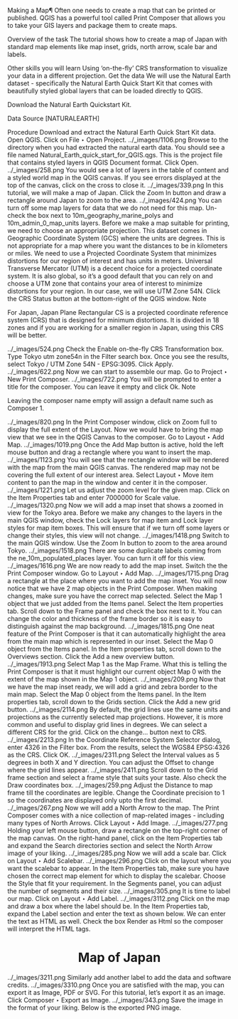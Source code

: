 Making a Map¶
Often one needs to create a map that can be printed or published. QGIS has a powerful tool called Print Composer that allows you to take your GIS layers and package them to create maps.

Overview of the task
The tutorial shows how to create a map of Japan with standard map elements like map inset, grids, north arrow, scale bar and labels.

Other skills you will learn
Using ‘on-the-fly’ CRS transformation to visualize your data in a different projection.
Get the data
We will use the Natural Earth dataset - specifically the Natural Earth Quick Start Kit that comes with beautifully styled global layers that can be loaded directly to QGIS.

Download the Natural Earth Quickstart Kit.

Data Source [NATURALEARTH]

Procedure
Download and extract the Natural Earth Quick Start Kit data. Open QGIS. Click on File ‣ Open Project.
../_images/1106.png
Browse to the directory when you had extracted the natural earth data. You should see a file named Natural_Earth_quick_start_for_QGIS.qgs. This is the project file that contains styled layers in QGIS Document format. Click Open.
../_images/258.png
You would see a lot of layers in the table of content and a styled world map in the QGIS canvas. If you see errors displayed at the top of the canvas, click on the cross to close it.
../_images/339.png
In this tutorial, we will make a map of Japan. Click the Zoom In button and draw a rectangle around Japan to zoom to the area.
../_images/424.png
You can turn off some map layers for data that we do not need for this map. Un-check the box next to 10m_geography_marine_polys and 10m_admin_0_map_units layers. Before we make a map suitable for printing, we need to choose an appropriate projection. This dataset comes in Geographic Coordinate System (GCS) where the units are degrees. This is not appropriate for a map where you want the distances to be in kilometers or miles. We need to use a Projected Coordinate System that minimizes distortions for our region of interest and has units in meters. Universal Transverse Mercator (UTM) is a decent choice for a projected coordinate system. It is also global, so it’s a good default that you can rely on and choose a UTM zone that contains your area of interest to minimize distortions for your region. In our case, we will use UTM Zone 54N. Click the CRS Status button at the bottom-right of the QGIS window.
Note

For Japan, Japan Plane Rectangular CS is a projected coordinate reference system (CRS) that is designed for minimum distortions. It is divided in 18 zones and if you are working for a smaller region in Japan, using this CRS will be better.

../_images/524.png
Check the Enable on-the-fly CRS Transformation box. Type Tokyo utm zone54n in the Filter search box. Once you see the results, select Tokyo / UTM Zone 54N - EPSG:3095. Click Apply.
../_images/622.png
Now we can start to assemble our map. Go to Project ‣ New Print Composer.
../_images/722.png
You will be prompted to enter a title for the composer. You can leave it empty and click Ok.
Note

Leaving the composer name empty will assign a default name such as Composer 1.

../_images/820.png
In the Print Composer window, click on Zoom full to display the full extent of the Layout. Now we would have to bring the map view that we see in the QGIS Canvas to the composer. Go to Layout ‣ Add Map.
../_images/1019.png
Once the Add Map button is active, hold the left mouse button and drag a rectangle where you want to insert the map.
../_images/1123.png
You will see that the rectangle window will be rendered with the map from the main QGIS canvas. The rendered map may not be covering the full extent of our interest area. Select Layout ‣ Move item content to pan the map in the window and center it in the composer.
../_images/1221.png
Let us adjust the zoom level for the given map. Click on the Item Properties tab and enter 7000000 for Scale value.
../_images/1320.png
Now we will add a map inset that shows a zoomed in view for the Tokyo area. Before we make any changes to the layers in the main QGIS window, check the Lock layers for map item and Lock layer styles for map item boxes. This will ensure that if we turn off some layers or change their styles, this view will not change.
../_images/1418.png
Switch to the main QGIS window. Use the Zoom In button to zoom to the area around Tokyo.
../_images/1518.png
There are some duplicate labels coming from the ne_10m_populated_places layer. You can turn it off for this view.
../_images/1616.png
We are now ready to add the map inset. Switch the the Print Composer window. Go to Layout ‣ Add Map.
../_images/1715.png
Drag a rectangle at the place where you want to add the map inset. You will now notice that we have 2 map objects in the Print Composer. When making changes, make sure you have the correct map selected. Select the Map 1 object that we just added from the Items panel. Select the Item properties tab. Scroll down to the Frame panel and check the box next to it. You can change the color and thickness of the frame border so it is easy to distinguish against the map background.
../_images/1815.png
One neat feature of the Print Composer is that it can automatically highlight the area from the main map which is represented in our inset. Select the Map 0 object from the Items panel. In the Item properties tab, scroll down to the Overviews section. Click the Add a new overview button.
../_images/1913.png
Select Map 1 as the Map Frame. What this is telling the Print Composer is that it must highlight our current object Map 0 with the extent of the map shown in the Map 1 object.
../_images/209.png
Now that we have the map inset ready, we will add a grid and zebra border to the main map. Select the Map 0 object from the Items panel. In the Item properties tab, scroll down to the Grids section. Click the Add a new grid button.
../_images/2114.png
By default, the grid lines use the same units and projections as the currently selected map projections. However, it is more common and useful to display grid lines in degrees. We can select a different CRS for the grid. Click on the change... button next to CRS.
../_images/2213.png
In the Coordinate Reference System Selector dialog, enter 4326 in the Filter box. From the results, select the WGS84 EPSG:4326 as the CRS. Click OK.
../_images/2311.png
Select the Interval values as 5 degrees in both X and Y direction. You can adjust the Offset to change where the grid lines appear.
../_images/2411.png
Scroll down to the Grid frame section and select a frame style that suits your taste. Also check the Draw coordinates box.
../_images/259.png
Adjust the Distance to map frame till the coordinates are legible. Change the Coordinate precision to 1 so the coordinates are displayed only upto the first decimal.
../_images/267.png
Now we will add a North Arrow to the map. The Print Composer comes with a nice collection of map-related images - including many types of North Arrows. Click Layout ‣ Add Image.
../_images/277.png
Holding your left mouse button, draw a rectangle on the top-right corner of the map canvas. On the right-hand panel, click on the Item Properties tab and expand the Search directories section and select the North Arrow image of your liking.
../_images/285.png
Now we will add a scale bar. Click on Layout ‣ Add Scalebar.
../_images/296.png
Click on the layout where you want the scalebar to appear. In the Item Properties tab, make sure you have chosen the correct map element for which to display the scalebar. Choose the Style that fit your requirement. In the Segments panel, you can adjust the number of segments and their size.
../_images/305.png
It is time to label our map. Click on Layout ‣ Add Label.
../_images/3112.png
Click on the map and draw a box where the label should be. In the Item Properties tab, expand the Label section and enter the text as shown below. We can enter the text as HTML as well. Check the box Render as Html so the composer will interpret the HTML tags.
<div align=center>
<h1>Map of Japan</h1>
</div>
../_images/3211.png
Similarly add another label to add the data and software credits.
../_images/3310.png
Once you are satisfied with the map, you can export it as Image, PDF or SVG. For this tutorial, let’s export it as an image. Click Composer ‣ Export as Image.
../_images/343.png
Save the image in the format of your liking. Below is the exported PNG image.
